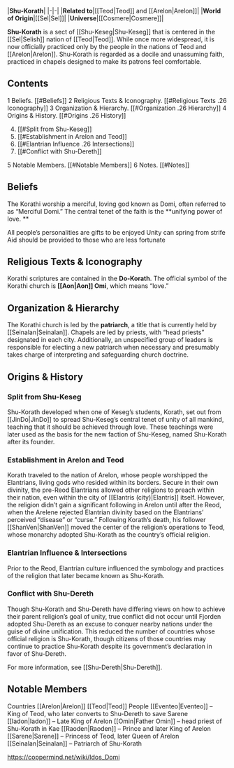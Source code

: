 |**Shu-Korath**|
|-|-|
|**Related to**|[[Teod\|Teod]] and [[Arelon\|Arelon]]|
|**World of Origin**|[[Sel\|Sel]]|
|**Universe**|[[Cosmere\|Cosmere]]|

**Shu-Korath** is a sect of [[Shu-Keseg\|Shu-Keseg]] that is centered in the [[Sel\|Selish]] nation of [[Teod\|Teod]]. While once more widespread, it is now officially practiced only by the people in the nations of Teod and [[Arelon\|Arelon]]. Shu-Korath is regarded as a docile and unassuming faith, practiced in chapels designed to make its patrons feel comfortable.

## Contents

1 Beliefs. [[#Beliefs]] 
2 Religious Texts & Iconography. [[#Religious Texts .26 Iconography]] 
3 Organization & Hierarchy. [[#Organization .26 Hierarchy]] 
4 Origins & History. [[#Origins .26 History]] 

4. [[#Split from Shu-Keseg]] 
4. [[#Establishment in Arelon and Teod]] 
4. [[#Elantrian Influence .26 Intersections]] 
4. [[#Conflict with Shu-Dereth]] 


5 Notable Members. [[#Notable Members]] 
6 Notes. [[#Notes]] 


## Beliefs
The Korathi worship a merciful, loving god known as Domi, often referred to as “Merciful Domi.” The central tenet of the faith is the **unifying power of love. **




All people’s personalities are gifts to be enjoyed
Unity can spring from strife
Aid should be provided to those who are less fortunate
## Religious Texts & Iconography
Korathi scriptures are contained in the **Do-Korath**.
The official symbol of the Korathi church is **[[Aon\|Aon]] Omi**, which means “love.”

## Organization & Hierarchy
The Korathi church is led by the **patriarch**, a title that is currently held by [[Seinalan\|Seinalan]]. Chapels are led by priests, with “head priests” designated in each city. Additionally, an unspecified group of leaders is responsible for electing a new patriarch when necessary and presumably takes charge of interpreting and safeguarding church doctrine.

## Origins & History
### Split from Shu-Keseg
Shu-Korath developed when one of Keseg’s students, Korath, set out from [[JinDo\|JinDo]] to spread Shu-Keseg’s central tenet of unity of all mankind, teaching that it should be achieved through love. These teachings were later used as the basis for the new faction of Shu-Keseg, named Shu-Korath after its founder.

### Establishment in Arelon and Teod
Korath traveled to the nation of Arelon, whose people worshipped the Elantrians, living gods who resided within its borders. Secure in their own divinity, the pre-Reod Elantrians allowed other religions to preach within their nation, even within the city of [[Elantris (city)\|Elantris]] itself. However, the religion didn’t gain a significant following in Arelon until after the Reod, when the Arelene rejected Elantrian divinity based on the Elantrians’ perceived “disease” or “curse.”
Following Korath’s death, his follower [[ShanVen\|ShanVen]] moved the center of the religion’s operations to Teod, whose monarchy adopted Shu-Korath as the country’s official religion.

### Elantrian Influence & Intersections
Prior to the Reod, Elantrian culture influenced the symbology and practices of the religion that later became known as Shu-Korath.







### Conflict with Shu-Dereth
Though Shu-Korath and Shu-Dereth have differing views on how to achieve their parent religion’s goal of unity, true conflict did not occur until Fjorden adopted Shu-Dereth as an excuse to conquer nearby nations under the guise of divine unification. This reduced the number of countries whose official religion is Shu-Korath, though citizens of those countries may continue to practice Shu-Korath despite its government’s declaration in favor of Shu-Dereth. 

For more information, see [[Shu-Dereth\|Shu-Dereth]].
## Notable Members
Countries
[[Arelon\|Arelon]]
[[Teod\|Teod]]
People
[[Eventeo\|Eventeo]] – King of Teod, who later converts to Shu-Dereth to save Sarene
[[Iadon\|Iadon]] – Late King of Arelon
[[Omin\|Father Omin]] – head priest of Shu-Korath in Kae
[[Raoden\|Raoden]] – Prince and later King of Arelon
[[Sarene\|Sarene]] – Princess of Teod, later Queen of Arelon
[[Seinalan\|Seinalan]] – Patriarch of Shu-Korath




https://coppermind.net/wiki/Idos_Domi
